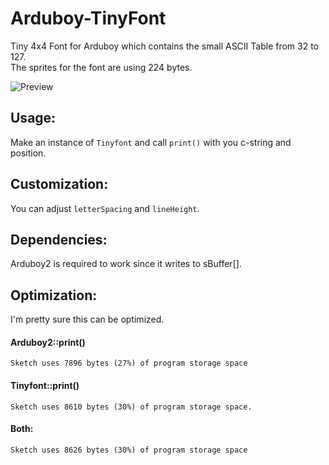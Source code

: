 # Arduboy-TinyFont  
Tiny 4x4 Font for Arduboy which contains the small ASCII Table from 32 to 127.  
The sprites for the font are using 224 bytes.

![Preview](https://github.com/yinkou/Arduboy-TinyFont/blob/master/bitmaps/tinyfont-preview.png?raw=true "Font Preview")

## Usage:
Make an instance of `Tinyfont` and call `print()` with you c-string and position.

## Customization:
You can adjust `letterSpacing` and `lineHeight`.

## Dependencies:
Arduboy2 is required to work since it writes to sBuffer[].

## Optimization:
I'm pretty sure this can be optimized.

#### Arduboy2::print()
`Sketch uses 7896 bytes (27%) of program storage space`

#### Tinyfont::print()
`Sketch uses 8610 bytes (30%) of program storage space.`

#### Both:
`Sketch uses 8626 bytes (30%) of program storage space`
